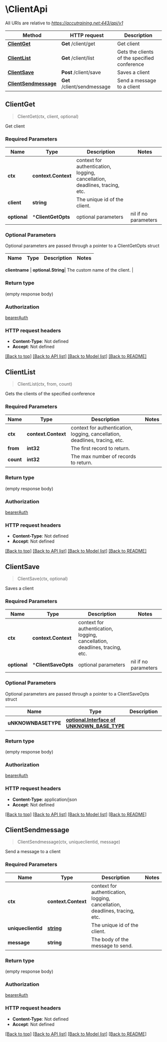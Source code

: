 # \ClientApi

All URIs are relative to *https://accutraining.net:443/api/v1*

Method | HTTP request | Description
------------- | ------------- | -------------
[**ClientGet**](ClientApi.md#ClientGet) | **Get** /client/get | Get client
[**ClientList**](ClientApi.md#ClientList) | **Get** /client/list | Gets the clients of the specified conference
[**ClientSave**](ClientApi.md#ClientSave) | **Post** /client/save | Saves a client
[**ClientSendmessage**](ClientApi.md#ClientSendmessage) | **Get** /client/sendmessage | Send a message to a client



## ClientGet

> ClientGet(ctx, client, optional)

Get client

### Required Parameters


Name | Type | Description  | Notes
------------- | ------------- | ------------- | -------------
**ctx** | **context.Context** | context for authentication, logging, cancellation, deadlines, tracing, etc.
**client** | **string**| The unique id of the client. | 
 **optional** | ***ClientGetOpts** | optional parameters | nil if no parameters

### Optional Parameters

Optional parameters are passed through a pointer to a ClientGetOpts struct


Name | Type | Description  | Notes
------------- | ------------- | ------------- | -------------

 **clientname** | **optional.String**| The custom name of the client. | 

### Return type

 (empty response body)

### Authorization

[bearerAuth](../README.md#bearerAuth)

### HTTP request headers

- **Content-Type**: Not defined
- **Accept**: Not defined

[[Back to top]](#) [[Back to API list]](../README.md#documentation-for-api-endpoints)
[[Back to Model list]](../README.md#documentation-for-models)
[[Back to README]](../README.md)


## ClientList

> ClientList(ctx, from, count)

Gets the clients of the specified conference

### Required Parameters


Name | Type | Description  | Notes
------------- | ------------- | ------------- | -------------
**ctx** | **context.Context** | context for authentication, logging, cancellation, deadlines, tracing, etc.
**from** | **int32**| The first record to return. | 
**count** | **int32**| The max number of records to return. | 

### Return type

 (empty response body)

### Authorization

[bearerAuth](../README.md#bearerAuth)

### HTTP request headers

- **Content-Type**: Not defined
- **Accept**: Not defined

[[Back to top]](#) [[Back to API list]](../README.md#documentation-for-api-endpoints)
[[Back to Model list]](../README.md#documentation-for-models)
[[Back to README]](../README.md)


## ClientSave

> ClientSave(ctx, optional)

Saves a client

### Required Parameters


Name | Type | Description  | Notes
------------- | ------------- | ------------- | -------------
**ctx** | **context.Context** | context for authentication, logging, cancellation, deadlines, tracing, etc.
 **optional** | ***ClientSaveOpts** | optional parameters | nil if no parameters

### Optional Parameters

Optional parameters are passed through a pointer to a ClientSaveOpts struct


Name | Type | Description  | Notes
------------- | ------------- | ------------- | -------------
 **uNKNOWNBASETYPE** | [**optional.Interface of UNKNOWN_BASE_TYPE**](UNKNOWN_BASE_TYPE.md)|  | 

### Return type

 (empty response body)

### Authorization

[bearerAuth](../README.md#bearerAuth)

### HTTP request headers

- **Content-Type**: application/json
- **Accept**: Not defined

[[Back to top]](#) [[Back to API list]](../README.md#documentation-for-api-endpoints)
[[Back to Model list]](../README.md#documentation-for-models)
[[Back to README]](../README.md)


## ClientSendmessage

> ClientSendmessage(ctx, uniqueclientid, message)

Send a message to a client

### Required Parameters


Name | Type | Description  | Notes
------------- | ------------- | ------------- | -------------
**ctx** | **context.Context** | context for authentication, logging, cancellation, deadlines, tracing, etc.
**uniqueclientid** | [**string**](.md)| The unique id of the client. | 
**message** | **string**| The body of the message to send. | 

### Return type

 (empty response body)

### Authorization

[bearerAuth](../README.md#bearerAuth)

### HTTP request headers

- **Content-Type**: Not defined
- **Accept**: Not defined

[[Back to top]](#) [[Back to API list]](../README.md#documentation-for-api-endpoints)
[[Back to Model list]](../README.md#documentation-for-models)
[[Back to README]](../README.md)

